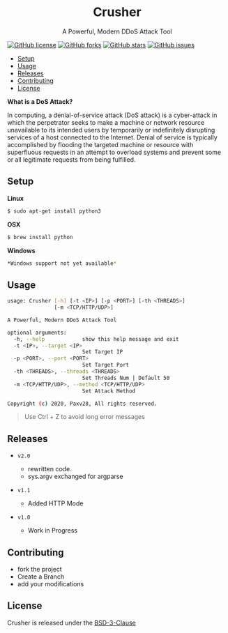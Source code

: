 <h1 align='center'>
 Crusher
</h1>

<p align='center'>
A Powerful, Modern DDoS Attack Tool
</p>

[![GitHub license](https://img.shields.io/github/license/Paxv28/Crusher?style=flat-square)](https://github.com/Paxv28/Crusher/blob/master/LICENSE)
[![GitHub forks](https://img.shields.io/github/forks/Paxv28/Crusher?style=flat-square)](https://github.com/Paxv28/Crusher/network)
[![GitHub stars](https://img.shields.io/github/stars/Paxv28/Crusher?style=flat-square)](https://github.com/Paxv28/Crusher/stargazers) 
[![GitHub issues](https://img.shields.io/github/issues/Paxv28/Crusher?style=flat-square)](https://github.com/Paxv28/Crusher/issues)
* [Setup](#Setup)
* [Usage](#Usage)
* [Releases](#Releases)
* [Contributing](#Contributing)
* [License](#License)

**What is a DoS Attack?**

In computing, a denial-of-service attack (DoS attack)
is a cyber-attack in which the perpetrator seeks to make a 
machine or network resource unavailable to its intended users 
by temporarily or indefinitely disrupting services of a host 
connected to the Internet. 
Denial of service is typically accomplished by flooding the targeted 
machine or resource with superfluous requests in an attempt to 
overload systems and prevent some or all legitimate requests from being fulfilled.


## Setup

**Linux**
```sh
$ sudo apt-get install python3
```
**OSX**
```sh
$ brew install python
```

**Windows**
```sh
*Windows support not yet available*
```


## Usage

```sh
usage: Crusher [-h] [-t <IP>] [-p <PORT>] [-th <THREADS>]
               [-m <TCP/HTTP/UDP>]

A Powerful, Modern DDoS Attack Tool

optional arguments:
  -h, --help            show this help message and exit      
  -t <IP>, --target <IP>
                        Set Target IP
  -p <PORT>, --port <PORT>
                        Set Target Port
  -th <THREADS>, --threads <THREADS>
                        Set Threads Num | Default 50
  -m <TCP/HTTP/UDP>, --method <TCP/HTTP/UDP>
                        Set Attack Method

Copyright (c) 2020, Paxv28, All rights reserved.
```
> Use Ctrl + Z to avoid long error messages

## Releases
* `v2.0`
  * rewritten code. 
  * sys.argv exchanged for argparse

* `v1.1`
  * Added HTTP Mode

* `v1.0`
  * Work in Progress


## Contributing
* fork the project
* Create a Branch 
* add your modifications


## License
Crusher is released under the [BSD-3-Clause](https://github.com/Paxv28/Crusher/blob/master/LICENSE)
